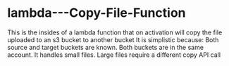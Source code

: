 # lambda---Copy-File-Function
This is the insides of a lambda function that on activation will copy the file 
uploaded to an s3 bucket to another bucket
It is simplistic because:
  Both source and target buckets are known.
  Both buckets are in the same account.
  It handles small files. Large files require a different copy API call

